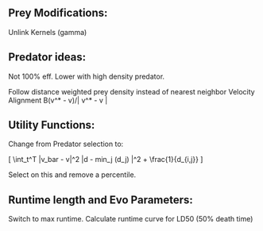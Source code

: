 Prey Modifications:
--------

Unlink Kernels (gamma)


Predator ideas:
--------

Not 100% eff.
Lower with high density predator.

Follow distance weighted prey density instead of nearest neighbor
Velocity Alignment B(v^* - v)/| v^* - v |


Utility Functions:
--------

Change from Predator selection to:

\[ \int_t^T |v_bar - v|^2
|d - min_j (d_j) |^2 + \frac{1}{d_{i,j}} \]

Select on this and remove a percentile.


Runtime length and Evo Parameters:
--------

Switch to max runtime.
Calculate runtime curve for LD50 (50% death time)